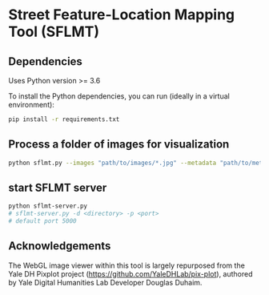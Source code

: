 # Street Feature-Location Mapping Tool (SFLMT)



## Dependencies

Uses Python version >= 3.6

To install the Python dependencies, you can run (ideally in a virtual environment):

```bash
pip install -r requirements.txt
```

## Process a folder of images for visualization

```bash
python sflmt.py --images "path/to/images/*.jpg" --metadata "path/to/metadata/*.json"
```

## start SFLMT server

```bash
python sflmt-server.py
# sflmt-server.py -d <directory> -p <port>
# default port 5000 
```

## Acknowledgements
The WebGL image viewer within this tool is largely repurposed from the Yale DH Pixplot project (https://github.com/YaleDHLab/pix-plot), authored by Yale Digital Humanities Lab Developer Douglas Duhaim.
